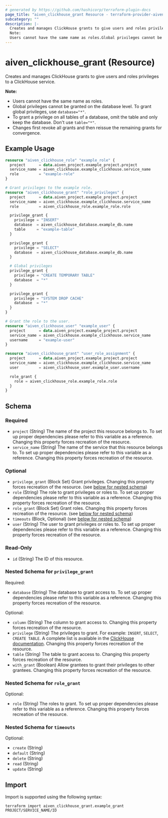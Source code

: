 ```yaml
---
# generated by https://github.com/hashicorp/terraform-plugin-docs
page_title: "aiven_clickhouse_grant Resource - terraform-provider-aiven"
subcategory: ""
description: |-
  Creates and manages ClickHouse grants to give users and roles privileges to a ClickHouse service.
  Note:
  Users cannot have the same name as roles.Global privileges cannot be granted on the database level. To grant global privileges, use database="*".To grant a privilege on all tables of a database, omit the table and only keep the database. Don't use table="*".Changes first revoke all grants and then reissue the remaining grants for convergence.
---
```


# aiven_clickhouse_grant (Resource)

Creates and manages ClickHouse grants to give users and roles privileges to a ClickHouse service.

**Note:**
* Users cannot have the same name as roles.
* Global privileges cannot be granted on the database level. To grant global privileges, use `database="*"`.
* To grant a privilege on all tables of a database, omit the table and only keep the database. Don't use `table="*"`.
* Changes first revoke all grants and then reissue the remaining grants for convergence.

## Example Usage

```terraform
resource "aiven_clickhouse_role" "example_role" {
  project      = data.aiven_project.example_project.project
  service_name = aiven_clickhouse.example_clickhouse.service_name
  role         = "example-role"
}

# Grant privileges to the example role.
resource "aiven_clickhouse_grant" "role_privileges" {
  project      = data.aiven_project.example_project.project
  service_name = aiven_clickhouse.example_clickhouse.service_name
  role         = aiven_clickhouse_role.example_role.role

  privilege_grant {
    privilege = "INSERT"
    database  = aiven_clickhouse_database.example_db.name
    table     = "example-table"
  }

  privilege_grant {
    privilege = "SELECT"
    database  = aiven_clickhouse_database.example_db.name
  }

  # Global privileges
  privilege_grant {
    privilege = "CREATE TEMPORARY TABLE"
    database  = "*"
  }

  privilege_grant {
    privilege = "SYSTEM DROP CACHE"
    database  = "*"
  }
}

# Grant the role to the user.
resource "aiven_clickhouse_user" "example_user" {
  project      = data.aiven_project.example_project.project
  service_name = aiven_clickhouse.example_clickhouse.service_name
  username     = "example-user"
}

resource "aiven_clickhouse_grant" "user_role_assignment" {
  project      = data.aiven_project.example_project.project
  service_name = aiven_clickhouse.example_clickhouse.service_name
  user         = aiven_clickhouse_user.example_user.username

  role_grant {
    role = aiven_clickhouse_role.example_role.role
  }
}
```

<!-- schema generated by tfplugindocs -->
## Schema

### Required

- `project` (String) The name of the project this resource belongs to. To set up proper dependencies please refer to this variable as a reference. Changing this property forces recreation of the resource.
- `service_name` (String) The name of the service that this resource belongs to. To set up proper dependencies please refer to this variable as a reference. Changing this property forces recreation of the resource.

### Optional

- `privilege_grant` (Block Set) Grant privileges. Changing this property forces recreation of the resource. (see [below for nested schema](#nestedblock--privilege_grant))
- `role` (String) The role to grant privileges or roles to. To set up proper dependencies please refer to this variable as a reference. Changing this property forces recreation of the resource.
- `role_grant` (Block Set) Grant roles. Changing this property forces recreation of the resource. (see [below for nested schema](#nestedblock--role_grant))
- `timeouts` (Block, Optional) (see [below for nested schema](#nestedblock--timeouts))
- `user` (String) The user to grant privileges or roles to. To set up proper dependencies please refer to this variable as a reference. Changing this property forces recreation of the resource.

### Read-Only

- `id` (String) The ID of this resource.

<a id="nestedblock--privilege_grant"></a>
### Nested Schema for `privilege_grant`

Required:

- `database` (String) The database to grant access to. To set up proper dependencies please refer to this variable as a reference. Changing this property forces recreation of the resource.

Optional:

- `column` (String) The column to grant access to. Changing this property forces recreation of the resource.
- `privilege` (String) The privileges to grant. For example: `INSERT`, `SELECT`, `CREATE TABLE`. A complete list is available in the [ClickHouse documentation](https://clickhouse.com/docs/en/sql-reference/statements/grant). Changing this property forces recreation of the resource.
- `table` (String) The table to grant access to. Changing this property forces recreation of the resource.
- `with_grant` (Boolean) Allow grantees to grant their privileges to other grantees. Changing this property forces recreation of the resource.


<a id="nestedblock--role_grant"></a>
### Nested Schema for `role_grant`

Optional:

- `role` (String) The roles to grant. To set up proper dependencies please refer to this variable as a reference. Changing this property forces recreation of the resource.


<a id="nestedblock--timeouts"></a>
### Nested Schema for `timeouts`

Optional:

- `create` (String)
- `default` (String)
- `delete` (String)
- `read` (String)
- `update` (String)

## Import

Import is supported using the following syntax:

```shell
terraform import aiven_clickhouse_grant.example_grant PROJECT/SERVICE_NAME/ID
```
